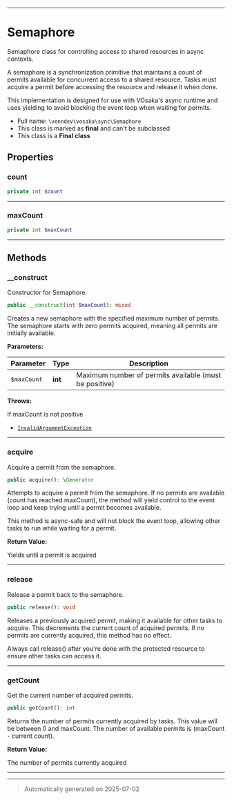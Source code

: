 ***

# Semaphore

Semaphore class for controlling access to shared resources in async contexts.

A semaphore is a synchronization primitive that maintains a count of permits
available for concurrent access to a shared resource. Tasks must acquire a
permit before accessing the resource and release it when done.

This implementation is designed for use with VOsaka's async runtime and
uses yielding to avoid blocking the event loop when waiting for permits.

* Full name: `\venndev\vosaka\sync\Semaphore`
* This class is marked as **final** and can't be subclassed
* This class is a **Final class**



## Properties


### count



```php
private int $count
```






***

### maxCount



```php
private int $maxCount
```






***

## Methods


### __construct

Constructor for Semaphore.

```php
public __construct(int $maxCount): mixed
```

Creates a new semaphore with the specified maximum number of permits.
The semaphore starts with zero permits acquired, meaning all permits
are initially available.






**Parameters:**

| Parameter | Type | Description |
|-----------|------|-------------|
| `$maxCount` | **int** | Maximum number of permits available (must be positive) |




**Throws:**
<p>If maxCount is not positive</p>

- [`InvalidArgumentException`](../../../InvalidArgumentException.md)



***

### acquire

Acquire a permit from the semaphore.

```php
public acquire(): \Generator
```

Attempts to acquire a permit from the semaphore. If no permits are
available (count has reached maxCount), the method will yield control
to the event loop and keep trying until a permit becomes available.

This method is async-safe and will not block the event loop, allowing
other tasks to run while waiting for a permit.







**Return Value:**

Yields until a permit is acquired




***

### release

Release a permit back to the semaphore.

```php
public release(): void
```

Releases a previously acquired permit, making it available for other
tasks to acquire. This decrements the current count of acquired permits.
If no permits are currently acquired, this method has no effect.

Always call release() after you're done with the protected resource
to ensure other tasks can access it.










***

### getCount

Get the current number of acquired permits.

```php
public getCount(): int
```

Returns the number of permits currently acquired by tasks. This value
will be between 0 and maxCount. The number of available permits is
(maxCount - current count).







**Return Value:**

The number of permits currently acquired




***


***
> Automatically generated on 2025-07-02
